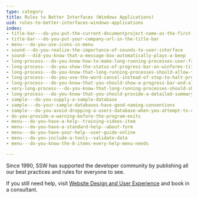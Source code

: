 ```yaml
---
type: category
title: Rules to Better Interfaces (Windows Applications)
uid: rules-to-better-interfaces-windows-applications
index:
- title-bar---do-you-put-the-current-documentproject-name-as-the-first-word-of-your-title-bar
- title-bar---do-you-put-your-company-url-in-the-title-bar
- menu---do-you-use-icons-in-menu
- sound---do-you-realize-the-importance-of-sounds-to-user-interface
- sound---did-you-know-that-a-message-box-automatically-plays-a-beep
- long-process---do-you-know-how-to-make-long-running-processes-user-friendly
- long-process---do-you-show-the-status-of-progress-bar-on-winforms-title
- long-process---do-you-know-that-long-running-processes-should-allow-to-skip-the-processing-when-appropriate
- long-process---do-you-use-the-word-cancel-instead-of-stop-to-halt-processes
- long-process---do-you-know-that-you-should-show-a-progress-bar-and-allow-users-to-cancel
- very-long-process---do-you-know-that-long-running-processes-should-show-a-coffee-cup
- long-process---do-you-know-that-you-should-provide-a-detailed-summary-play-a-sound-and-hide-the-progress-bar-at-the-end
- sample---do-you-supply-a-sample-database
- sample---do-your-sample-databases-have-good-naming-conventions
- sample---do-you-avoid-dropping-a-users-database-when-you-attempt-to-create-a-database
- do-you-provide-a-warning-before-the-program-exits
- menu---do-you-have-a-help--training-videos-item
- menu---do-you-have-a-standard-help--about-form
- menu---do-you-have-your-help--user-guide-online
- menu---do-you-include-a-tools--validate-data
- menu---do-you-know-the-8-items-every-help-menu-needs

---
```

​Since 1990, SSW has supported the developer community by publishing all our best practices and rules for everyone to see.

If you still need help, visit [Website Design and User Experience​](http&#58;//www.ssw.com.au/ssw/Consulting/WebsiteDesignAndUserExperience.aspx) and book in a consultant.​​

